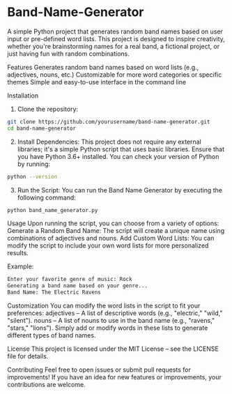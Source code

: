 # Band-Name-Generator

A simple Python project that generates random band names based on user input or pre-defined word lists. This project is designed to inspire creativity, whether you're brainstorming names for a real band, a fictional project, or just having fun with random combinations.

Features
Generates random band names based on word lists (e.g., adjectives, nouns, etc.)
Customizable for more word categories or specific themes
Simple and easy-to-use interface in the command line

Installation
1. Clone the repository:
```bash 
git clone https://github.com/yourusername/band-name-generator.git
cd band-name-generator
```

2. Install Dependencies:
This project does not require any external libraries; it's a simple Python script that uses basic libraries.
Ensure that you have Python 3.6+ installed. You can check your version of Python by running:
```bash
python --version
```

3. Run the Script:
You can run the Band Name Generator by executing the following command:
```bash
python band_name_generator.py
```

Usage
Upon running the script, you can choose from a variety of options:
Generate a Random Band Name: The script will create a unique name using combinations of adjectives and nouns.
Add Custom Word Lists: You can modify the script to include your own word lists for more personalized results.

Example:
```bash
Enter your favorite genre of music: Rock
Generating a band name based on your genre...
Band Name: The Electric Ravens
```

Customization
You can modify the word lists in the script to fit your preferences:
adjectives – A list of descriptive words (e.g., "electric," "wild," "silent").
nouns – A list of nouns to use in the band name (e.g., "ravens," "stars," "lions").
Simply add or modify words in these lists to generate different types of band names.

License
This project is licensed under the MIT License – see the LICENSE file for details.

Contributing
Feel free to open issues or submit pull requests for improvements! If you have an idea for new features or improvements, your contributions are welcome.




